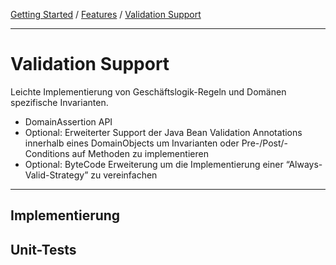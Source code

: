 <a href="../getting_started.md">Getting Started</a> / <a href="./features.md">Features</a> / <a href="./validation_support.md">Validation Support</a>

<hr/>

# Validation Support
Leichte Implementierung von Geschäftslogik-Regeln und Domänen spezifische Invarianten.
-   DomainAssertion API
-   Optional: Erweiterter Support der Java Bean Validation Annotations innerhalb eines DomainObjects um Invarianten oder Pre-/Post/-Conditions auf Methoden zu implementieren
-   Optional: ByteCode Erweiterung um die Implementierung einer “Always-Valid-Strategy” zu vereinfachen

<hr/>

## Implementierung

## Unit-Tests